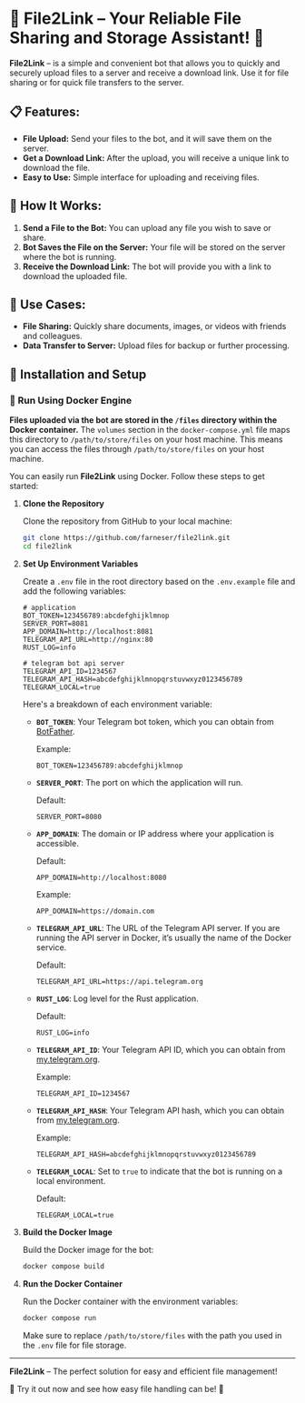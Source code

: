 # 🌟 **File2Link** – Your Reliable File Sharing and Storage Assistant! 🌟

**File2Link** – is a simple and convenient bot that allows you to quickly and securely upload files to a server and
receive a download link. Use it for file sharing or for quick file transfers to the server.

## 📋 **Features:**

- **File Upload:** Send your files to the bot, and it will save them on the server.
- **Get a Download Link:** After the upload, you will receive a unique link to download the file.
- **Easy to Use:** Simple interface for uploading and receiving files.

## 🚀 **How It Works:**

1. **Send a File to the Bot:** You can upload any file you wish to save or share.
2. **Bot Saves the File on the Server:** Your file will be stored on the server where the bot is running.
3. **Receive the Download Link:** The bot will provide you with a link to download the uploaded file.

## 📂 **Use Cases:**

- **File Sharing:** Quickly share documents, images, or videos with friends and colleagues.
- **Data Transfer to Server:** Upload files for backup or further processing.

## 🧩 **Installation and Setup**

### 🐳 Run Using Docker Engine

**Files uploaded via the bot are stored in the `/files` directory within the Docker container.** The `volumes` section
in the `docker-compose.yml` file maps this directory to `/path/to/store/files` on your host machine. This means you can
access the files through `/path/to/store/files` on your host machine.

You can easily run **File2Link** using Docker. Follow these steps to get started:

1. **Clone the Repository**

   Clone the repository from GitHub to your local machine:

   ```bash
   git clone https://github.com/farneser/file2link.git
   cd file2link
   ```

2. **Set Up Environment Variables**

   Create a `.env` file in the root directory based on the `.env.example` file and add the following variables:

   ```text
   # application
   BOT_TOKEN=123456789:abcdefghijklmnop
   SERVER_PORT=8081
   APP_DOMAIN=http://localhost:8081
   TELEGRAM_API_URL=http://nginx:80
   RUST_LOG=info
   
   # telegram bot api server
   TELEGRAM_API_ID=1234567
   TELEGRAM_API_HASH=abcdefghijklmnopqrstuvwxyz0123456789
   TELEGRAM_LOCAL=true
   ```
   Here's a breakdown of each environment variable:

    - **`BOT_TOKEN`**: Your Telegram bot token, which you can obtain
      from [BotFather](https://core.telegram.org/bots#botfather).

      Example:
      ```text
      BOT_TOKEN=123456789:abcdefghijklmnop
      ```

    - **`SERVER_PORT`**: The port on which the application will run.

      Default:
      ```text
      SERVER_PORT=8080
      ```

    - **`APP_DOMAIN`**: The domain or IP address where your application is accessible.

      Default:
      ```text
      APP_DOMAIN=http://localhost:8080
      ```

      Example:
      ```text
      APP_DOMAIN=https://domain.com
      ```

    - **`TELEGRAM_API_URL`**: The URL of the Telegram API server. If you are running the API server in Docker, it’s
      usually the name of the Docker service.

      Default:
      ```text
      TELEGRAM_API_URL=https://api.telegram.org
      ```

    - **`RUST_LOG`**: Log level for the Rust application.

      Default:
      ```text
      RUST_LOG=info
      ```

    - **`TELEGRAM_API_ID`**: Your Telegram API ID, which you can obtain
      from [my.telegram.org](https://my.telegram.org/).

      Example:
      ```text
      TELEGRAM_API_ID=1234567
      ```

    - **`TELEGRAM_API_HASH`**: Your Telegram API hash, which you can obtain
      from [my.telegram.org](https://my.telegram.org/).

      Example:
      ```text
      TELEGRAM_API_HASH=abcdefghijklmnopqrstuvwxyz0123456789
      ```

    - **`TELEGRAM_LOCAL`**: Set to `true` to indicate that the bot is running on a local environment.

      Default:
      ```text
      TELEGRAM_LOCAL=true
      ```

3. **Build the Docker Image**

   Build the Docker image for the bot:

   ```bash
   docker compose build 
   ```

4. **Run the Docker Container**

   Run the Docker container with the environment variables:

   ```bash
   docker compose run
   ```

   Make sure to replace `/path/to/store/files` with the path you used in the `.env` file for file storage.

---

**File2Link** – The perfect solution for easy and efficient file management!

🌟 Try it out now and see how easy file handling can be! 🌟
